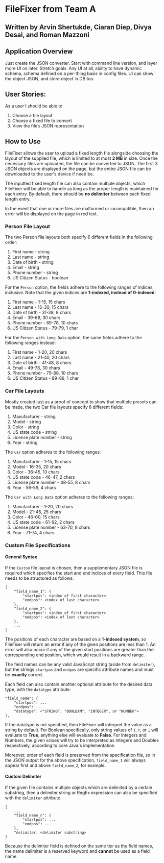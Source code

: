 # FileFixer from Team A

## Written by Arvin Shertukde, Ciaran Diep, Divya Desai, and Roman Mazzoni

## Application Overview

Just create the JSON converter. Start with command line version, and layer more UI on later.
Stretch goals: Any UI at all, ability to have dynamic schema, schema defined on a per-thing
basis in config files. UI can show the object JSON, and store object in DB too.

## User Stories:

As a user I should be able to

1. Choose a file layout
2. Choose a fixed file to convert
3. View the file’s JSON representation

## How to Use

FileFixer allows the user to upload a fixed length file alongside choosing the layout of the supplied file, which is limited to at most **2 MB** in size. Once the necessary files are uploaded, the file can be converted to JSON. The first 3 JSON objects are displayed on the page, but the entire JSON file can be downloaded to the user's device if need be.

The inputted fixed length file can also contain multiple objects, which FileFixer will be able to handle as long as the proper length is maintained for each entry. By default, there should be **no delimiter** between each fixed length entry.

In the event that one or more files are malformed or incompatible, then an error will be displayed on the page in red text. 

### Person File Layout

The two Person file layouts both specify 6 different fields in the following order:
1. First name - string
2. Last name - string
3. Date of birth - string
4. Email - string
5. Phone number - string
6. US Citizen Status - boolean

For the ```Person``` option, the fields adhere to the following ranges of indices, inclusive. Note that the given indices are **1-indexed, instead of 0-indexed**:
1. First name - 1-15, 15 chars
2. Last name - 16-30, 15 chars
3. Date of birth - 31-38, 8 chars
4. Email - 39-68, 30 chars
5. Phone number - 69-78, 10 chars
6. US Citizen Status - 79-79, 1 char

For the ```Person with Long Data``` option, the same fields adhere to the following ranges instead:
1. First name - 1-20, 20 chars
2. Last name - 21-40, 20 chars
3. Date of birth - 41-48, 8 chars
4. Email - 49-78, 30 chars
5. Phone number - 79-88, 10 chars
6. US Citizen Status - 89-89, 1 char

### Car File Layouts

Mostly created just as a proof of concept to show that multiple presets can be made, the two Car file layouts specify 6 different fields:
1. Manufacturer - string
2. Model - string
3. Color - string
4. US state code - string
5. License plate number - string
6. Year - string

The ```Car``` option adheres to the following ranges:
1. Manufacturer - 1-15, 15 chars
2. Model - 16-35, 20 chars
3. Color - 36-45, 10 chars
4. US state code - 46-47, 2 chars
5. License plate number - 48-55, 8 chars
6. Year - 56-59, 4 chars

The ```Car with Long Data``` option adheres to the following ranges:
1. Manufacturer - 1-20, 20 chars
2. Model - 21-45, 25 chars
3. Color - 46-60, 15 chars
4. US state code - 61-62, 2 chars
5. License plate number - 63-70, 8 chars
6. Year - 71-74, 4 chars

### Custom File Specifications

#### General Syntax

If the ```Custom``` file layout is chosen, then a supplementary JSON file is required which specifies the start and end indices of every field. This file needs to be structured as follows:

```
{
    "field_name_1": {
        "startpos": <index of first character>
        "endpos": <index of last character>
    },
    "field_name_2": {
        "startpos": <index of first character>
        "endpos": <index of last character>
    },
    ...
}
```

The positions of each character are based on a **1-indexed system**, so FileFixer will return an error if any of the given positions are less than 1. An error will also occur if any of the given start positions are greater than the corresponding end position, which would result in a backward range.

The field names can be any valid JavaScript string (aside from ```delimiter```), but the strings ```startpos``` and ```endpos``` are specific attribute names and must be **exactly** correct.

Each field can also contain another optional attribute for the desired data type, with the ```datatype``` attribute:

```
"field_name": {
    "startpos": ...
    "endpos": ...
    "datatype": <"STRING", "BOOLEAN", "INTEGER", or "NUMBER">
},
```

If the datatype is not specified, then FileFixer will interpret the value as a string by default. For Boolean specifically, only string values of ```T```, ```Y```, or ```1``` will evaluate to **True**, anything else will evaluate to **False**. For Integers and Numbers, the given values will try to be interpreted as Integers and Doubles respectively, according to core Java's implementation. 

Moreover, order of each field is preserved from the specification file, so in the JSON output for the above specification, ```field_name_1``` will always appear first and above ```field_name_2```, for example.

#### Custom Delimiter

If the given file contains multiple objects which are delimited by a certain substring, then a delimiter string or RegEx expression can also be specified with the ```delimiter``` attribute:

```
{
    ...
    "field_name_n": {
        "startpos": ...
        "endpos": ...
    },
    "delimiter: <delimiter substring>
}
```

Because the delimiter field is defined on the same tier as the field names, the name delimiter is a reserved keyword and **cannot** be used as a field name.

